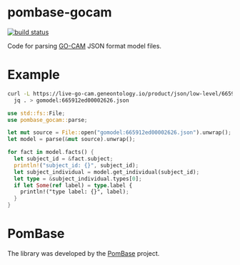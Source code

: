 # pombase-gocam

[![build status](https://github.com/pombase/pombase-gocam/actions/workflows/rust.yml/badge.svg?branch=main)](https://github.com/pombase/pombase-gocam/actions)

Code for parsing [GO-CAM](https://geneontology.org/docs/gocam-overview)
JSON format model files.

# Example

```bash
curl -L https://live-go-cam.geneontology.io/product/json/low-level/665912ed00002626.json |
  jq . > gomodel:665912ed00002626.json

```

```rust
use std::fs::File;
use pombase_gocam::parse;

let mut source = File::open("gomodel:665912ed00002626.json").unwrap();
let model = parse(&mut source).unwrap();

for fact in model.facts() {
  let subject_id = &fact.subject;
  println!("subject_id: {}", subject_id);
  let subject_individual = model.get_individual(subject_id);
  let type = &subject_individual.types[0];
  if let Some(ref label) = type.label {
    println!("type label: {}", label);
  }
}
```

# PomBase

The library was developed by the [PomBase](https://www.pombase.org/) project.
